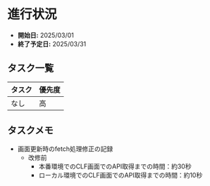 #  進行状況

- **開始日:** 2025/03/01
- **終了予定日:** 2025/03/31


## **タスク一覧**
| タスク | 優先度 | 
|----------------|------------|
| なし | 高 | 

## **タスクメモ**

- 画面更新時のfetch処理修正の記録
  - 改修前
    - 本番環境でのCLF画面でのAPI取得までの時間：約30秒
    - ローカル環境でのCLF画面でのAPI取得までの時間：約10秒